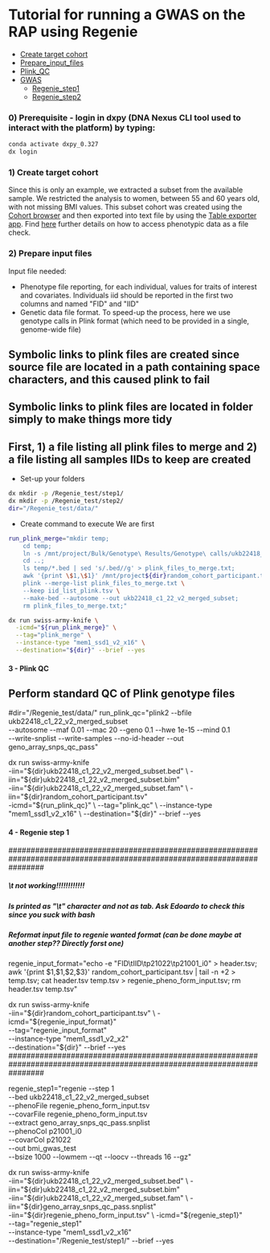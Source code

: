 # Tutorial for running a GWAS on the RAP using Regenie

- [Create target cohort](#create-target-cohort)
- [Prepare_input_files](#prepare-input-files)
- [Plink_QC](#plink-qc)
- [GWAS](#GWAS)
  - [Regenie_step1](#regenie-step1)
  - [Regenie_step2](#regenie-step2)


### 0) Prerequisite - login in dxpy (DNA Nexus CLI tool used to interact with the platform) by typing:
```bash
conda activate dxpy_0.327
dx login
```


### 1) Create target cohort

Since this is only an example, we extracted a subset from the available sample. We restricted the analysis to women, between 55 and 60 years old, with not missing BMI values. This subset cohort was created using the [Cohort browser](https://documentation.dnanexus.com/user/cohort-browser#opening-datasets-using-the-cohort-browser) and then exported into text file by using the [Table exporter app](https://ukbiobank.dnanexus.com/app/table-exporter).
Find [here](https://dnanexus.gitbook.io/uk-biobank-rap/working-on-the-research-analysis-platform/accessing-phenotypic-data-as-a-file#selecting-fields-of-interest-in-the-cohort-browser) further details on how to access phenotypic data as a file check.



### 2) Prepare input files
Input file needed:
  - Phenotype file reporting, for each individual, values for traits of interest and covariates. Individuals iid should be reported in the first two columns and named "FID" and "IID"
  - Genetic data file format. To speed-up the process, here we use genotype calls in Plink format (which need to be provided in a single, genome-wide file)

## Symbolic links to plink files are created since source file are located in a path containing space characters, and this caused plink to fail
## Symbolic links to plink files are located in folder simply to make things more tidy

## First, 1) a file listing all plink files to merge and 2) a file listing all samples IIDs to keep are created

- Set-up your folders
```bash
dx mkdir -p /Regenie_test/step1/
dx mkdir -p /Regenie_test/step2/
dir="/Regenie_test/data/"
```

- Create command to execute
We are first 
```bash
run_plink_merge="mkdir temp; 
	cd temp;
	ln -s /mnt/project/Bulk/Genotype\ Results/Genotype\ calls/ukb22418_c[1-9]* ./;
	cd ..;
	ls temp/*.bed | sed 's/.bed//g' > plink_files_to_merge.txt;
	awk '{print \$1,\$1}' /mnt/project${dir}random_cohort_participant.tsv | tail -n +2 > iid_list_plink.tsv
	plink --merge-list plink_files_to_merge.txt \
    --keep iid_list_plink.tsv \
    --make-bed --autosome --out ukb22418_c1_22_v2_merged_subset;
	rm plink_files_to_merge.txt;"
```
```bash
dx run swiss-army-knife \
  -icmd="${run_plink_merge}" \
  --tag="plink_merge" \
  --instance-type "mem1_ssd1_v2_x16" \
  --destination="${dir}" --brief --yes
```




#### 3 - Plink QC
## Perform standard QC of Plink genotype files

#dir="/Regenie_test/data/"
run_plink_qc="plink2 --bfile ukb22418_c1_22_v2_merged_subset \
	--autosome --maf 0.01 --mac 20 --geno 0.1 --hwe 1e-15 --mind 0.1 \
	--write-snplist --write-samples --no-id-header --out geno_array_snps_qc_pass"

dx run swiss-army-knife \
	-iin="${dir}ukb22418_c1_22_v2_merged_subset.bed" \
	-iin="${dir}ukb22418_c1_22_v2_merged_subset.bim" \
	-iin="${dir}ukb22418_c1_22_v2_merged_subset.fam" \
	-iin="${dir}random_cohort_participant.tsv" \
	-icmd="${run_plink_qc}" \
	--tag="plink_qc" \
	--instance-type "mem1_ssd1_v2_x16" \
	--destination="${dir}" --brief --yes


#### 4 - Regenie step 1 ####

########################################################################################################################
##### \t not working!!!!!!!!!!!!
##### Is printed as "\t" character and not as tab. Ask Edoardo to check this since you suck with bash

##### Reformat input file to regenie wanted format (can be done maybe at another step?? Directly forst one)
regenie_input_format="echo -e "FID\tIID\tp21022\tp21001_i0" > header.tsv; 
	awk '{print \$1,\$1,\$2,\$3}' random_cohort_participant.tsv | tail -n +2 > temp.tsv;
	cat header.tsv temp.tsv > regenie_pheno_form_input.tsv;
	rm header.tsv temp.tsv"

dx run swiss-army-knife \
	-iin="${dir}random_cohort_participant.tsv" \
	-icmd="${regenie_input_format}" \
	--tag="regenie_input_format" \
	--instance-type "mem1_ssd1_v2_x2" \
	--destination="${dir}" --brief --yes
########################################################################################################################



regenie_step1="regenie --step 1 \
	--bed ukb22418_c1_22_v2_merged_subset \
	--phenoFile regenie_pheno_form_input.tsv \
	--covarFile regenie_pheno_form_input.tsv \
	--extract geno_array_snps_qc_pass.snplist \
	--phenoCol p21001_i0 \
	--covarCol p21022 \
	--out bmi_gwas_test \
	--bsize 1000 --lowmem --qt --loocv --threads 16 --gz"

dx run swiss-army-knife \
	-iin="${dir}ukb22418_c1_22_v2_merged_subset.bed" \
	-iin="${dir}ukb22418_c1_22_v2_merged_subset.bim" \
	-iin="${dir}ukb22418_c1_22_v2_merged_subset.fam" \
	-iin="${dir}geno_array_snps_qc_pass.snplist" \
	-iin="${dir}regenie_pheno_form_input.tsv" \
	-icmd="${regenie_step1}" \
	--tag="regenie_step1" \
	--instance-type "mem1_ssd1_v2_x16" \
	--destination="/Regenie_test/step1/" --brief --yes

